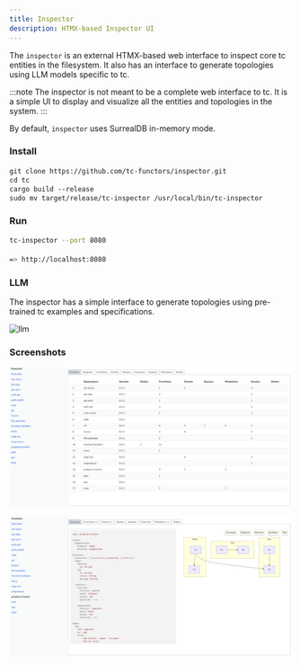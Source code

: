 ```yaml
---
title: Inspector
description: HTMX-based Inspector UI
---
```


The `inspector` is an external HTMX-based web interface to inspect core tc entities in the filesystem. It also has an interface to generate topologies using LLM models specific to tc.

:::note
The inspector is not meant to be a complete web interface to tc. It is a simple UI to display and visualize all the entities and topologies in the system.
:::

By default, `inspector` uses SurrealDB in-memory mode.

### Install

```
git clone https://github.com/tc-functors/inspector.git
cd tc
cargo build --release
sudo mv target/release/tc-inspector /usr/local/bin/tc-inspector
```


### Run


```sh
tc-inspector --port 8080

=> http://localhost:8080
```

### LLM

The inspector has a simple interface to generate topologies using pre-trained tc examples and specifications.

![llm](../../../assets/inspector-llm.gif)

### Screenshots

![overview](../../../assets/inspector-overview.png)

![visual](../../../assets/inspector-visual.png)
